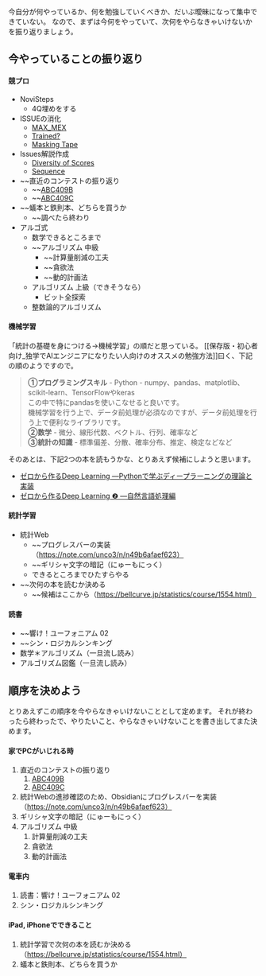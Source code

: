 
今自分が何やっているか、何を勉強していくべきか、だいぶ曖昧になって集中できていない。
なので、まずは今何をやっていて、次何をやらなきゃいけないかを振り返りましょう。

## 今やっていることの振り返り
#### 競プロ
 - NoviSteps
	 - 4Q埋めをする
 -  ISSUEの消化
	 - [MAX_MEX](https://atcoder.jp/contests/abc290/tasks/abc290_c)
	 - [Trained?](https://atcoder.jp/contests/abc065/tasks/abc065_b)
	 - [Masking Tape](https://github.com/tj-999-comp/AtCoder_tj-999_records/issues/11)
 - Issues解説作成
	 - [Diversity of Scores](https://github.com/tj-999-comp/AtCoder_tj-999_records/issues/40)
	 - [Sequence](https://github.com/tj-999-comp/AtCoder_tj-999_records/issues/34)
 - ~~直近のコンテストの振り返り
	 - ~~[ABC409B](https://atcoder.jp/contests/abc409/tasks/abc409_b)
	 - ~~[ABC409C](https://atcoder.jp/contests/abc409/tasks/abc409_c)
 - ~~蟻本と鉄則本、どちらを買うか
	 - ~~調べたら終わり
 - アルゴ式
    - 数学できるところまで
    - ~~アルゴリズム 中級
        - ~~計算量削減の工夫
        - ~~貪欲法
        - ~~動的計画法
    - アルゴリズム 上級（できそうなら）
        - ビット全探索
    - 整数論的アルゴリズム

#### 機械学習
「統計の基礎を身につける→機械学習」の順だと思っている。
[[保存版・初心者向け_独学でAIエンジニアになりたい人向けのオススメの勉強方法]]曰く、下記の順のようですので。
>**①プログラミングスキル**
	- Python
	- numpy、pandas、matplotlib、scikit-learn、TensorFlowやkeras  
		この中で特にpandasを使いこなせると良いです。  
		機械学習を行う上で、データ前処理が必須なのですが、データ前処理を行う上で便利なライブラリです。  
	**②数学**
	- 微分、線形代数、ベクトル、行列、確率など  
	**③統計の知識**
	- 標準偏差、分散、確率分布、推定、検定などなど  

そのあとは、下記2つの本を読もうかな、とりあえず候補にしようと思います。
- [ゼロから作るDeep Learning ―Pythonで学ぶディープラーニングの理論と実装](https://www.amazon.co.jp/%E3%82%BC%E3%83%AD%E3%81%8B%E3%82%89%E4%BD%9C%E3%82%8BDeep-Learning-%E2%80%95Python%E3%81%A7%E5%AD%A6%E3%81%B6%E3%83%87%E3%82%A3%E3%83%BC%E3%83%97%E3%83%A9%E3%83%BC%E3%83%8B%E3%83%B3%E3%82%B0%E3%81%AE%E7%90%86%E8%AB%96%E3%81%A8%E5%AE%9F%E8%A3%85-%E6%96%8E%E8%97%A4-%E5%BA%B7%E6%AF%85/dp/4873117585/ref=pd_vtp_1/356-3019440-1094367?pd_rd_w=yU11S&pf_rd_p=949e26f5-c2ef-4c96-bfde-49d7614d0317&pf_rd_r=PRNW0HSA9D823TNGXPJ2&pd_rd_r=88bd2840-1d82-442e-bc42-526e86415f57&pd_rd_wg=4AmJf&pd_rd_i=4873117585&psc=1)  
- [ゼロから作るDeep Learning ❷ ―自然言語処理編](https://www.amazon.co.jp/%E3%82%BC%E3%83%AD%E3%81%8B%E3%82%89%E4%BD%9C%E3%82%8BDeep-Learning-%E2%80%95%E8%87%AA%E7%84%B6%E8%A8%80%E8%AA%9E%E5%87%A6%E7%90%86%E7%B7%A8-%E6%96%8E%E8%97%A4-%E5%BA%B7%E6%AF%85/dp/4873118360/ref=pd_bxgy_img_1/356-3019440-1094367?pd_rd_w=WLejN&pf_rd_p=d8f6e0ab-48ef-4eca-99d5-60d97e927468&pf_rd_r=PX80ZBSX7SWJ5KJVN5VE&pd_rd_r=eb994fb8-6be7-44ad-87c0-39e92eb14849&pd_rd_wg=ILF3H&pd_rd_i=4873118360&psc=1)

#### 統計学習
- 統計Web
	- ~~プログレスバーの実装（https://note.com/unco3/n/n49b6afaef623）
	- ~~ギリシャ文字の暗記（にゅーもにっく）
	- できるところまでひたすらやる
- ~~次何の本を読むか決める
	- ~~候補はここから（https://bellcurve.jp/statistics/course/1554.html）

#### 読書
- ~~響け！ユーフォニアム 02
- ~~シン・ロジカルシンキング
- 数学＊アルゴリズム（一旦流し読み）
- アルゴリズム図鑑（一旦流し読み）

## 順序を決めよう
とりあえずこの順序を今やらなきゃいけないこととして定めます。
それが終わったら終わったで、やりたいこと、やらなきゃいけないことを書き出してまた決めます。
#### 家でPCがいじれる時
1. 直近のコンテストの振り返り
	1. [ABC409B](https://atcoder.jp/contests/abc409/tasks/abc409_b)
	2. [ABC409C](https://atcoder.jp/contests/abc409/tasks/abc409_c)
2. 統計Webの進捗確認のため、Obsidianにプログレスバーを実装（https://note.com/unco3/n/n49b6afaef623）
3. ギリシャ文字の暗記（にゅーもにっく）
4. アルゴリズム 中級
	1. 計算量削減の工夫
	2. 貪欲法
	3. 動的計画法

#### 電車内
1. 読書：響け！ユーフォニアム 02
2. シン・ロジカルシンキング

#### iPad, iPhoneでできること
1. 統計学習で次何の本を読むか決める（https://bellcurve.jp/statistics/course/1554.html）
2. 蟻本と鉄則本、どちらを買うか